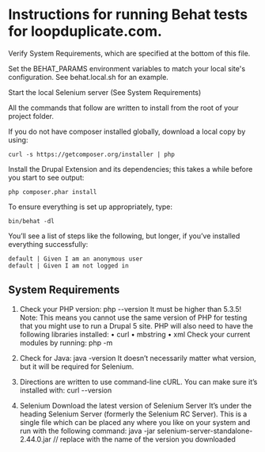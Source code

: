 # Instructions for running Behat tests for loopduplicate.com.

Verify System Requirements, which are specified at the bottom of this file.

Set the BEHAT_PARAMS environment variables to match your local site's
configuration. See behat.local.sh for an example.

Start the local Selenium server (See System Requirements)

All the commands that follow are written to install from the root of your project folder.

If you do not have composer installed globally, download a local copy by using:

`curl -s https://getcomposer.org/installer | php`

Install the Drupal Extension and its dependencies; this takes a while before you start to see output:

`php composer.phar install`

To ensure everything is set up appropriately, type:

`bin/behat -dl`

You’ll see a list of steps like the following, but longer, if you’ve installed everything successfully:
```
default | Given I am an anonymous user
default | Given I am not logged in
```

## System Requirements

1. Check your PHP version:
php --version
It must be higher than 5.3.5! Note: This means you cannot use the same version of PHP for testing that you
might use to run a Drupal 5 site.
PHP will also need to have the following libraries installed:
• curl
• mbstring
• xml
Check your current modules by running:
php -m

2. Check for Java:
java -version
It doesn’t necessarily matter what version, but it will be required for Selenium.

3. Directions are written to use command-line cURL. You can make sure it’s installed with:
curl --version

4. Selenium
Download the latest version of Selenium Server It’s under the heading Selenium Server (formerly the
Selenium RC Server). This is a single file which can be placed any where you like on your system and
run with the following command:
java -jar selenium-server-standalone-2.44.0.jar
// replace with the name of the version you downloaded

